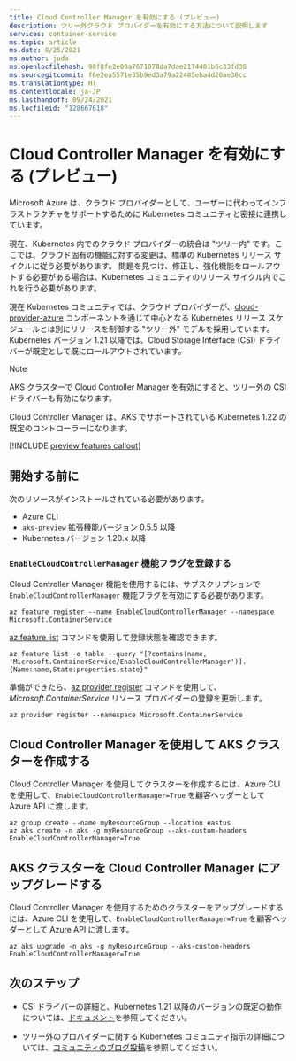 ```yaml
---
title: Cloud Controller Manager を有効にする (プレビュー)
description: ツリー外クラウド プロバイダーを有効にする方法について説明します
services: container-service
ms.topic: article
ms.date: 8/25/2021
ms.author: juda
ms.openlocfilehash: 98f8fe2e00a7671078da7dae2174401b6c33fd30
ms.sourcegitcommit: f6e2ea5571e35b9ed3a79a22485eba4d20ae36cc
ms.translationtype: HT
ms.contentlocale: ja-JP
ms.lasthandoff: 09/24/2021
ms.locfileid: "128667618"
---
```

# <a name="enable-cloud-controller-manager-preview"></a>Cloud Controller Manager を有効にする (プレビュー)

Microsoft Azure は、クラウド プロバイダーとして、ユーザーに代わってインフラストラクチャをサポートするために Kubernetes コミュニティと密接に連携しています。

現在、Kubernetes 内でのクラウド プロバイダーの統合は "ツリー内" です。ここでは、クラウド固有の機能に対する変更は、標準の Kubernetes リリース サイクルに従う必要があります。  問題を見つけ、修正し、強化機能をロールアウトする必要がある場合は、Kubernetes コミュニティのリリース サイクル内でこれを行う必要があります。

現在 Kubernetes コミュニティでは、クラウド プロバイダーが、[cloud-provider-azure][cloud-provider-azure] コンポーネントを通じて中心となる Kubernetes リリース スケジュールとは別にリリースを制御する "ツリー外" モデルを採用しています。  Kubernetes バージョン 1.21 以降では、Cloud Storage Interface (CSI) ドライバーが既定として既にロールアウトされています。

> [!Note]
> AKS クラスターで Cloud Controller Manager を有効にすると、ツリー外の CSI ドライバーも有効になります。

Cloud Controller Manager は、AKS でサポートされている Kubernetes 1.22 の既定のコントローラーになります。


[!INCLUDE [preview features callout](./includes/preview/preview-callout.md)]

## <a name="before-you-begin"></a>開始する前に

次のリソースがインストールされている必要があります。

* Azure CLI
* `aks-preview` 拡張機能バージョン 0.5.5 以降
* Kubernetes バージョン 1.20.x 以降


### <a name="register-the-enablecloudcontrollermanager-feature-flag"></a>`EnableCloudControllerManager` 機能フラグを登録する

Cloud Controller Manager 機能を使用するには、サブスクリプションで `EnableCloudControllerManager` 機能フラグを有効にする必要があります。 

```azurecli
az feature register --name EnableCloudControllerManager --namespace Microsoft.ContainerService
```
[az feature list][az-feature-list] コマンドを使用して登録状態を確認できます。

```azurecli-interactive
az feature list -o table --query "[?contains(name, 'Microsoft.ContainerService/EnableCloudControllerManager')].{Name:name,State:properties.state}"
```

準備ができたら、[az provider register][az-provider-register] コマンドを使用して、*Microsoft.ContainerService* リソース プロバイダーの登録を更新します。

```azurecli-interactive
az provider register --namespace Microsoft.ContainerService
```

## <a name="create-an-aks-cluster-with-cloud-controller-manager"></a>Cloud Controller Manager を使用して AKS クラスターを作成する

Cloud Controller Manager を使用してクラスターを作成するには、Azure CLI を使用して、`EnableCloudControllerManager=True` を顧客ヘッダーとして Azure API に渡します。

```azurecli-interactive
az group create --name myResourceGroup --location eastus
az aks create -n aks -g myResourceGroup --aks-custom-headers EnableCloudControllerManager=True
```

## <a name="upgrade-an-aks-cluster-to-cloud-controller-manager"></a>AKS クラスターを Cloud Controller Manager にアップグレードする

Cloud Controller Manager を使用するためのクラスターをアップグレードするには、Azure CLI を使用して、`EnableCloudControllerManager=True` を顧客ヘッダーとして Azure API に渡します。

```azurecli-interactive
az aks upgrade -n aks -g myResourceGroup --aks-custom-headers EnableCloudControllerManager=True
```

## <a name="next-steps"></a>次のステップ

- CSI ドライバーの詳細と、Kubernetes 1.21 以降のバージョンの既定の動作については、[ドキュメント][csi-docs]を参照してください。

- ツリー外のプロバイダーに関する Kubernetes コミュニティ指示の詳細については、[コミュニティのブログ投稿][community-blog]を参照してください。


<!-- LINKS - internal -->
[az-provider-register]: /cli/azure/provider#az_provider_register
[az-feature-register]: /cli/azure/feature#az_feature_register
[az-feature-list]: /cli/azure/feature#az_feature_list
[csi-docs]: csi-storage-drivers.md

<!-- LINKS - External -->
[community-blog]: https://kubernetes.io/blog/2019/04/17/the-future-of-cloud-providers-in-kubernetes
[cloud-provider-azure]: https://github.com/kubernetes-sigs/cloud-provider-azure
